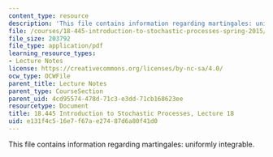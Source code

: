 ```yaml
---
content_type: resource
description: 'This file contains information regarding martingales: uniformly integrable.'
file: /courses/18-445-introduction-to-stochastic-processes-spring-2015/e131f4c516e7f67ae27487d6a80f41d0_MIT18_445S15_lecture18.pdf
file_size: 203792
file_type: application/pdf
learning_resource_types:
- Lecture Notes
license: https://creativecommons.org/licenses/by-nc-sa/4.0/
ocw_type: OCWFile
parent_title: Lecture Notes
parent_type: CourseSection
parent_uid: 4cd95574-478d-71c3-e3dd-71cb168623ee
resourcetype: Document
title: 18.445 Introduction to Stochastic Processes, Lecture 18
uid: e131f4c5-16e7-f67a-e274-87d6a80f41d0
---
```

This file contains information regarding martingales: uniformly integrable.
